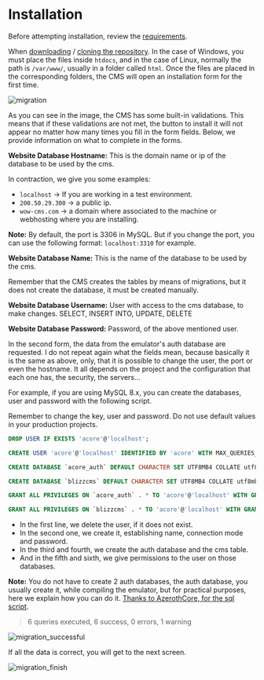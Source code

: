 # Installation

Before attempting installation, review the [requirements](requirements.md).

When [downloading](https://github.com/WoW-CMS/BlizzCMS/archive/refs/heads/master.zip) / [cloning the repository](https://github.com/WoW-CMS/BlizzCMS). In the case of Windows, you must place the files inside `htdocs`, and in the case of Linux, normally the path is `/var/www/`, usually in a folder called `html`. Once the files are placed in the corresponding folders, the CMS will open an installation form for the first time.

![migration](https://user-images.githubusercontent.com/2810187/144492952-e28090e2-ee35-4fc8-bf82-734f2c06c12a.png)

As you can see in the image, the CMS has some built-in validations. This means that if these validations are not met, the button to install it will not appear no matter how many times you fill in the form fields. Below, we provide information on what to complete in the forms.

**Website Database Hostname:** This is the domain name or ip of the database to be used by the cms.

In contraction, we give you some examples:
- `localhost` → If you are working in a test environment.
- `200.50.29.300` → a public ip.
- `wow-cms.com` → a domain where associated to the machine or webhosting where you are installing.

**Note:** By default, the port is 3306 in MySQL. But if you change the port, you can use the following format: `localhost:3310` for example.

**Website Database Name:** This is the name of the database to be used by the cms.

Remember that the CMS creates the tables by means of migrations, but it does not create the database, it must be created manually.

**Website Database Username:** User with access to the cms database, to make changes. SELECT, INSERT INTO, UPDATE, DELETE

**Website Database Password:** Password, of the above mentioned user.

In the second form, the data from the emulator's auth database are requested. I do not repeat again what the fields mean, because basically it is the same as above, only, that it is possible to change the user, the port or even the hostname. It all depends on the project and the configuration that each one has, the security, the servers...

For example, if you are using MySQL 8.x, you can create the databases, user and password with the following script.

Remember to change the key, user and password. Do not use default values in your production projects.

```sql
DROP USER IF EXISTS 'acore'@'localhost';

CREATE USER 'acore'@'localhost' IDENTIFIED BY 'acore' WITH MAX_QUERIES_PER_HOUR 0 MAX_CONNECTIONS_PER_HOUR 0 MAX_UPDATES_PER_HOUR 0;

CREATE DATABASE `acore_auth` DEFAULT CHARACTER SET UTF8MB4 COLLATE utf8mb4_general_ci;

CREATE DATABASE `blizzcms` DEFAULT CHARACTER SET UTF8MB4 COLLATE utf8mb4_general_ci;

GRANT ALL PRIVILEGES ON `acore_auth` . * TO 'acore'@'localhost' WITH GRANT OPTION;

GRANT ALL PRIVILEGES ON `blizzcms` . * TO 'acore'@'localhost' WITH GRANT OPTION;
```

- In the first line, we delete the user, if it does not exist.
- In the second one, we create it, establishing name, connection mode and password.
- In the third and fourth, we create the auth database and the cms table.
- And in the fifth and sixth, we give permissions to the user on those databases.

**Note:** You do not have to create 2 auth databases, the auth database, you usually create it, while compiling the emulator, but for practical purposes, here we explain how you can do it. [Thanks to AzerothCore, for the sql script](https://github.com/azerothcore/azerothcore-wotlk/blob/master/data/sql/create/create_mysql.sql).

> 6 queries executed, 6 success, 0 errors, 1 warning

![migration_successful](https://user-images.githubusercontent.com/2810187/144518673-3a5e6d1c-e737-4ccd-bd1d-04c3d172e74a.png)

If all the data is correct, you will get to the next screen.

![migration_finish](https://user-images.githubusercontent.com/2810187/144518947-6ef0cb80-df06-4c30-82a5-71590f25c768.png)
